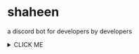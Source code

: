 # shaheen
a discord bot for developers by developers

<details>
<summary>CLICK ME</summary>
<p>give it a star</p>
</details>
